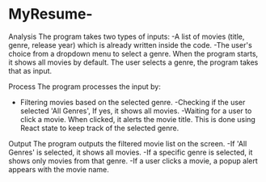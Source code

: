 # MyResume-

Analysis
The program takes two types of inputs:
-A list of movies (title, genre, release year) which is already written inside the code.
-The user's choice from a dropdown menu to select a genre. When the program starts, it shows all movies by default. The user selects a genre, the program takes that as input.

Process
The program processes the input by:
- Filtering movies based on the selected genre.
-Checking if the user selected 'All Genres', If yes, it shows all movies.
-Waiting for a user to click a movie. When clicked, it alerts the movie title.
This is done using React state to keep track of the selected genre.

Output
The program outputs the filtered movie list on the screen.
-If 'All Genres' is selected, it shows all movies.
-If a specific genre is selected, it shows only movies from that genre.
-If a user clicks a movie, a popup alert appears with the movie name.

